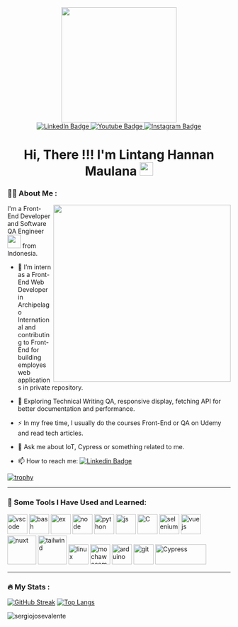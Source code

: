 <div id="header" align="center">
  <img  src="https://media.giphy.com/media/gjrYDwbjnK8x36xZIO/giphy.gif" width="260" />
  <div id="badges">
    <a href="https://www.linkedin.com/in/lintang-hannan123/">
      <img src="https://img.shields.io/badge/LinkedIn-blue?style=for-the-badge&logo=linkedin&logoColor=white" alt="LinkedIn Badge"/>
    </a>
    <a href="your-youtube-URL">
      <img src="https://img.shields.io/badge/YouTube-red?style=for-the-badge&logo=youtube&logoColor=white" alt="Youtube Badge"/>
    </a>
    <a href="your-twitter-URL">
      <img src="https://img.shields.io/badge/Instagram-grey?style=for-the-badge&logo=instagram" alt="Instagram Badge"/>
    </a>
  </div>
   <img src="https://komarev.com/ghpvc/?username=haxnel&style=flat-square&color=blue" alt=""/>
  <h1>
   Hi, There !!! <span>I'm Lintang Hannan Maulana</span>
  <img src="https://media.giphy.com/media/hvRJCLFzcasrR4ia7z/giphy.gif" width="30px"/>
</h1>
</div>

### 👨‍💻 About Me :
 <img align="right" src="https://media.giphy.com/media/3kPDmoWdBpQPNhCnUG/giphy.gif" width="400"/>

I'm a Front-End Developer and Software QA Engineer <img src="https://media.giphy.com/media/WUlplcMpOCEmTGBtBW/giphy.gif" width="30"> from Indonesia.

- 🔭 I’m intern as a Front-End Web Developer in Archipelago International and contributing to Front-End for building employes web applications in private repository.

- 🌱 Exploring Technical Writing QA, responsive display, fetching API for better documentation and performance.

- ⚡ In my free time, I usually do the courses Front-End or QA on Udemy and read tech articles.

- 📝 Ask me about IoT, Cypress or something related to me.

- 📫 How to reach me: [![Linkedin Badge](https://img.shields.io/badge/-HannanM-blue?style=flat&logo=Linkedin&logoColor=white)](https://www.linkedin.com/in/lintang-hannan123/)

[![trophy](https://github-profile-trophy.vercel.app/?username=haxnel&theme=onedark&row=2&column=4)](https://github.com/ryo-ma/github-profile-trophy)

---

### 🚀 Some Tools I Have Used and Learned:
<div align="left">
<img src="https://cdn.jsdelivr.net/gh/devicons/devicon/icons/vscode/vscode-original.svg" alt="vscode" width="45" height="45"/>
<img src="https://cdn.jsdelivr.net/gh/devicons/devicon/icons/bash/bash-original.svg" alt="bash" width="45" height="45"/>
<img src="https://cdn.jsdelivr.net/gh/devicons/devicon/icons/express/express-original.svg" alt="ex" width="45" height="45" />
<img src="https://cdn.jsdelivr.net/gh/devicons/devicon/icons/nodejs/nodejs-original-wordmark.svg" alt="node" width="45" height="45"/>
<img src="https://cdn.jsdelivr.net/gh/devicons/devicon/icons/python/python-original.svg" alt="python" width="45" height="45" />
<img src="https://cdn.jsdelivr.net/gh/devicons/devicon/icons/javascript/javascript-original.svg" alt="js" width="45" height="45" />
<img src="https://cdn.jsdelivr.net/gh/devicons/devicon/icons/c/c-original.svg" alt="C" width="45" height="45"/>
<img src="https://cdn.jsdelivr.net/gh/devicons/devicon/icons/selenium/selenium-original.svg" alt="selenium" width="45" height="45"/>
<img src="https://cdn.jsdelivr.net/gh/devicons/devicon/icons/vuejs/vuejs-original-wordmark.svg" alt="vuejs" width="45" height="45"/>
<img src="https://cdn.jsdelivr.net/gh/devicons/devicon/icons/nuxtjs/nuxtjs-plain-wordmark.svg" alt="nuxt" width="65" height="65"/>
<img src="https://cdn.jsdelivr.net/gh/devicons/devicon/icons/tailwindcss/tailwindcss-original-wordmark.svg" alt="tailwind" width="65" height="65" />
<img src="https://cdn.jsdelivr.net/gh/devicons/devicon/icons/linux/linux-original.svg" alt="linux" width="45" height="45"/>
<img src="https://cdn.jsdelivr.net/gh/devicons/devicon/icons/mocha/mocha-plain.svg" alt="mochawesome" width="45" height="45" />
<img src="https://cdn.jsdelivr.net/gh/devicons/devicon/icons/arduino/arduino-original-wordmark.svg" alt="arduino" width="45" height="45"/>
<img src="https://cdn.jsdelivr.net/gh/devicons/devicon/icons/git/git-original.svg" alt="git" width="45" height="45"/> 
<img src="https://asset.brandfetch.io/idIq_kF0rb/idFkwwvqgX.png" alt="Cypress" width="115" height="45"/>              
</div>

---

### 🔥 My Stats :
[![GitHub Streak](http://github-readme-streak-stats.herokuapp.com?user=haxnel&theme=dark&background=000000)](https://git.io/streak-stats)
[![Top Langs](https://github-readme-stats.vercel.app/api/top-langs/?username=haxnel&layout=compact&theme=vision-friendly-dark)](https://github.com/anuraghazra/github-readme-stats)

<p><img align="center" src="https://github-readme-stats.vercel.app/api?username=haxnel&show_icons=true&locale=en" alt="sergiojosevalente" /></p>
